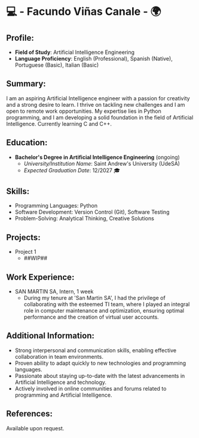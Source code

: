 # 💻 - Facundo Viñas Canale - 🌍

## Profile:
- **Field of Study**: Artificial Intelligence Engineering
- **Language Proficiency**: English (Professional), Spanish (Native), Portuguese (Basic), Italian (Basic)

## Summary:
I am an aspiring Artificial Intelligence engineer with a passion for creativity and a strong desire to learn. I thrive on tackling new challenges and I am open to remote work opportunities. My expertise lies in Python programming, and I am developing a solid foundation in the field of Artificial Intelligence. Currently learning C and C++.

## Education:
- **Bachelor's Degree in Artificial Intelligence Engineering** (ongoing)
  - *University/Institution Name*: Saint Andrew's University (UdeSA)
  - *Expected Graduation Date*: 12/2027 🎓

## Skills:
- Programming Languages: Python
- Software Development: Version Control (Git), Software Testing
- Problem-Solving: Analytical Thinking, Creative Solutions

## Projects:
- Project 1
  - ##WIP##

## Work Experience:
- SAN MARTIN SA, Intern, 1 week
  - During my tenure at 'San Martin SA', I had the privilege of collaborating with the esteemed TI team, where I played an integral role in computer maintenance and optimization, ensuring optimal performance and the creation of virtual user accounts.

## Additional Information:
- Strong interpersonal and communication skills, enabling effective collaboration in team environments.
- Proven ability to adapt quickly to new technologies and programming languages.
- Passionate about staying up-to-date with the latest advancements in Artificial Intelligence and technology.
- Actively involved in online communities and forums related to programming and Artificial Intelligence.

## References:
Available upon request.

<!--
**FacuVCanale/FacuVCanale** is a ✨ _special_ ✨ repository because its `README.md` (this file) appears on your GitHub profile.

Here are some ideas to get you started:

- 🔭 I’m currently working on ...
- 🌱 I’m currently learning ...
- 👯 I’m looking to collaborate on ...
- 🤔 I’m looking for help with ...
- 💬 Ask me about ...
- 📫 How to reach me: ...
- 😄 Pronouns: ...
- ⚡ Fun fact: ...
-->
